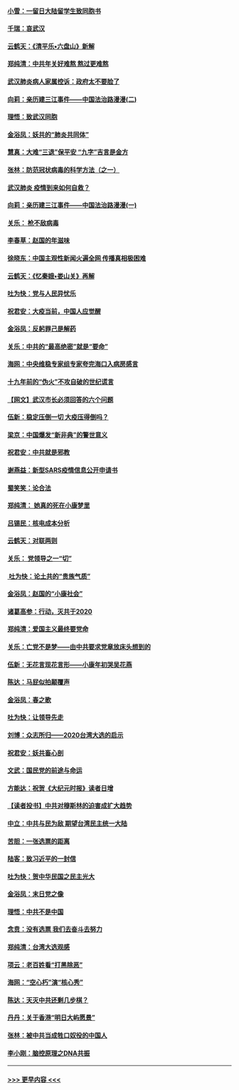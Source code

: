 #### [小雪：一留日大陆留学生致同胞书](../pages/nsc993/n11834624.md?t=02010822) 
#### [千瑞：哀武汉](../pages/nsc993/n11833647.md?t=02010822) 
#### [云鹤天：《清平乐▪六盘山》新解](../pages/nsc993/n11833611.md?t=02010822) 
#### [郑纯清：中共年关好难熬 熬过更难熬](../pages/nsc993/n11833489.md?t=02010822) 
#### [武汉肺炎病人家属控诉：政府太不要脸了](../pages/nsc993/n11833205.md?t=02010822) 
#### [向莉：亲历建三江事件——中国法治路漫漫(二)](../pages/nsc993/n11829102.md?t=02010822) 
#### [理悟：致武汉同胞](../pages/nsc993/n11831522.md?t=02010822) 
#### [金浴凤：妖共的“肺炎共同体”](../pages/nsc993/n11829448.md?t=02010822) 
#### [慧真：大难“三退”保平安 “九字”吉言是金方](../pages/nsc993/n11829501.md?t=02010822) 
#### [张林：防范冠状病毒的科学方法（之一）](../pages/nsc993/n11828618.md?t=02010822) 
#### [武汉肺炎 疫情到来如何自救？](../pages/nsc993/n11827632.md?t=02010822) 
#### [向莉：亲历建三江事件——中国法治路漫漫(一)](../pages/nsc993/n11827190.md?t=02010822) 
#### [关乐： 枪不敌病毒](../pages/nsc993/n11826746.md?t=02010822) 
#### [李春草：赵国的年滋味](../pages/nsc993/n11826321.md?t=02010822) 
#### [徐晓东：中国主观性新闻火遍全网 传播真相极困难](../pages/nsc993/n11826508.md?t=02010822) 
#### [云鹤天：《忆秦娥▪娄山关》再解](../pages/nsc993/n11824682.md?t=02010822) 
#### [吐为快：党与人民异忧乐](../pages/nsc993/n11824660.md?t=02010822) 
#### [祝君安：大疫当前，中国人应觉醒](../pages/nsc993/n11821946.md?t=02010822) 
#### [金浴凤：反躬罪己是解药](../pages/nsc993/n11820280.md?t=02010822) 
#### [关乐：中共的“最高绝密”就是“要命”](../pages/nsc993/n11816946.md?t=02010822) 
#### [海网：中央维稳专家组专家夸完海口入病房感言](../pages/nsc993/n11815138.md?t=02010822) 
#### [十九年前的“伪火”不攻自破的世纪谎言](../pages/nsc993/n11813238.md?t=02010822) 
#### [【网文】武汉市长必须回答的六个问题](../pages/nsc993/n11813848.md?t=02010822) 
#### [伍新：稳定压倒一切 大疫压得倒吗？](../pages/nsc993/n11812634.md?t=02010822) 
#### [梁京：中国爆发“新非典”的警世意义](../pages/nsc993/n11812554.md?t=02010822) 
#### [祝君安：中共就是邪教](../pages/nsc993/n11812431.md?t=02010822) 
#### [谢燕益：新型SARS疫情信息公开申请书](../pages/nsc993/n11808840.md?t=02010822) 
#### [蜀笑笑：论合法](../pages/nsc993/n11808064.md?t=02010822) 
#### [郑纯清： 她真的死在小康梦里](../pages/nsc993/n11806623.md?t=02010822) 
#### [吕锡民：核电成本分析](../pages/nsc993/n11806284.md?t=02010822) 
#### [云鹤天：对联两则](../pages/nsc993/n11805957.md?t=02010822) 
#### [关乐： 党领导之一“切”](../pages/nsc993/n11804505.md?t=02010822) 
#### [ 吐为快：论土共的“贵族气质”](../pages/nsc993/n11804490.md?t=02010822) 
#### [金浴凤：赵国的“小康社会”](../pages/nsc993/n11804452.md?t=02010822) 
#### [诸葛高参：行动，灭共于2020](../pages/nsc993/n11804120.md?t=02010822) 
#### [郑纯清：爱国主义最终要党命](../pages/nsc993/n11802197.md?t=02010822) 
#### [关乐：亡党不是梦——由中共要求党章放床头想到的](../pages/nsc993/n11802156.md?t=02010822) 
#### [伍新：无花言现花言形——小康年初哭吴花燕](../pages/nsc993/n11800044.md?t=02010822) 
#### [陈达：马屁似拍颠覆声](../pages/nsc993/n11800010.md?t=02010822) 
#### [金浴凤：春之歌](../pages/nsc993/n11797687.md?t=02010822) 
#### [吐为快：让领导先走](../pages/nsc993/n11797512.md?t=02010822) 
#### [刘博：众志所归——2020台湾大选的启示](../pages/nsc993/n11796878.md?t=02010822) 
#### [祝君安：妖共畜心剖](../pages/nsc993/n11794273.md?t=02010822) 
#### [文武：国民党的前途与命运](../pages/nsc993/n11794198.md?t=02010822) 
#### [方能达：祝贺《大纪元时报》读者日增](../pages/nsc993/n11793807.md?t=02010822) 
#### [【读者投书】中共对穆斯林的迫害成扩大趋势](../pages/nsc993/n11791371.md?t=02010822) 
#### [中立：中共与民为敌 期望台湾民主统一大陆](../pages/nsc993/n11790392.md?t=02010822) 
#### [苦胆：一张选票的距离](../pages/nsc993/n11788914.md?t=02010822) 
#### [陆客：致习近平的一封信](../pages/nsc993/n11788867.md?t=02010822) 
#### [吐为快：贺中华民国之民主光大](../pages/nsc993/n11788618.md?t=02010822) 
#### [金浴凤：末日党之像](../pages/nsc993/n11787475.md?t=02010822) 
#### [理悟：中共不是中国](../pages/nsc993/n11787463.md?t=02010822) 
#### [念贲：没有选票  我们去奋斗去努力](../pages/nsc993/n11787398.md?t=02010822) 
#### [郑纯清：台湾大选观感](../pages/nsc993/n11786210.md?t=02010822) 
#### [项云：老百姓看“打黑除恶”](../pages/nsc993/n11785398.md?t=02010822) 
#### [海网：“空心朽”演“核心秀”](../pages/nsc993/n11783874.md?t=02010822) 
#### [陈达：天灭中共还剩几步棋？](../pages/nsc993/n11783719.md?t=02010822) 
#### [丹丹：关于香港“明日大屿愿景”](../pages/nsc993/n11783273.md?t=02010822) 
#### [张林：被中共当成牲口奴役的中国人](../pages/nsc993/n11782397.md?t=02010822) 
#### [李小刚：脑控原理之DNA共振](../pages/nsc993/n11780962.md?t=02010822) 

----
#### [ >>> 更早内容 <<< ](../indexes/nsc993-earlier.md)

